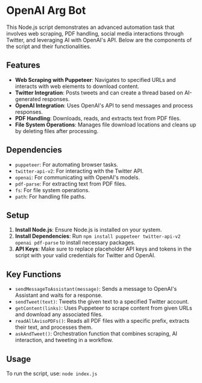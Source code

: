 # OpenAI Arg Bot

This Node.js script demonstrates an advanced automation task that involves web scraping, PDF handling, social media interactions through Twitter, and leveraging AI with OpenAI's API. Below are the components of the script and their functionalities.

## Features

- **Web Scraping with Puppeteer**: Navigates to specified URLs and interacts with web elements to download content.
- **Twitter Integration**: Posts tweets and can create a thread based on AI-generated responses.
- **OpenAI Integration**: Uses OpenAI's API to send messages and process responses.
- **PDF Handling**: Downloads, reads, and extracts text from PDF files.
- **File System Operations**: Manages file download locations and cleans up by deleting files after processing.

## Dependencies

- `puppeteer`: For automating browser tasks.
- `twitter-api-v2`: For interacting with the Twitter API.
- `openai`: For communicating with OpenAI's models.
- `pdf-parse`: For extracting text from PDF files.
- `fs`: For file system operations.
- `path`: For handling file paths.

## Setup

1. **Install Node.js**: Ensure Node.js is installed on your system.
2. **Install Dependencies**: Run `npm install puppeteer twitter-api-v2 openai pdf-parse` to install necessary packages.
3. **API Keys**: Make sure to replace placeholder API keys and tokens in the script with your valid credentials for Twitter and OpenAI.

## Key Functions

- `sendMessageToAssistant(message)`: Sends a message to OpenAI's Assistant and waits for a response.
- `sendTweet(text)`: Tweets the given text to a specified Twitter account.
- `getContent(links)`: Uses Puppeteer to scrape content from given URLs and download any associated files.
- `readAllAvisoPDFs()`: Reads all PDF files with a specific prefix, extracts their text, and processes them.
- `askAndTweet()`: Orchestration function that combines scraping, AI interaction, and tweeting in a workflow.

## Usage

To run the script, use:
`node index.js`
